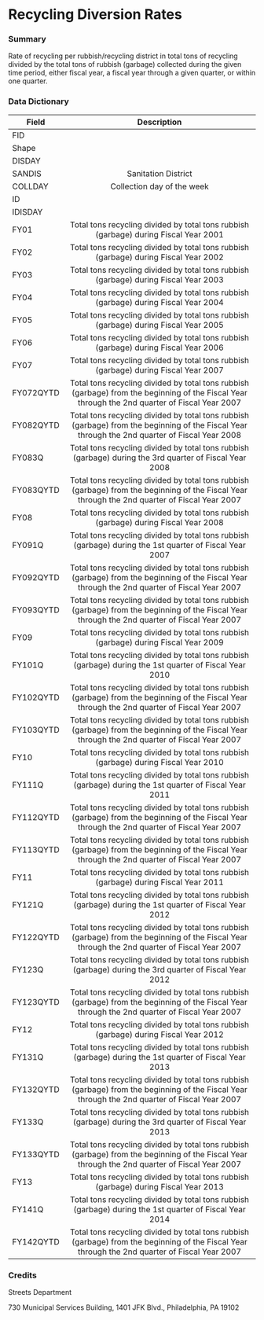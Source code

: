 # Recycling Diversion Rates

### Summary  

Rate of recycling per rubbish/recycling district in total tons of recycling divided by the total tons of rubbish (garbage) collected during the given time period, either fiscal year, a fiscal year through a given quarter, or within one quarter. 

### Data Dictionary

| Field | Description  
| ----- | :----------:  
| FID |  
| Shape |  
| DISDAY |  
| SANDIS |  Sanitation District
| COLLDAY |  Collection day of the week
| ID |  
| IDISDAY |  
| FY01 |  Total tons recycling divided by total tons rubbish (garbage) during Fiscal Year 2001
| FY02 |  Total tons recycling divided by total tons rubbish (garbage) during Fiscal Year 2002
| FY03 |  Total tons recycling divided by total tons rubbish (garbage) during Fiscal Year 2003
| FY04 |  Total tons recycling divided by total tons rubbish (garbage) during Fiscal Year 2004
| FY05 |  Total tons recycling divided by total tons rubbish (garbage) during Fiscal Year 2005
| FY06 |  Total tons recycling divided by total tons rubbish (garbage) during Fiscal Year 2006
| FY07 |  Total tons recycling divided by total tons rubbish (garbage) during Fiscal Year 2007
| FY072QYTD |  Total tons recycling divided by total tons rubbish (garbage) from the beginning of the Fiscal Year through the 2nd quarter of Fiscal Year 2007
| FY082QYTD |  Total tons recycling divided by total tons rubbish (garbage) from the beginning of the Fiscal Year through the 2nd quarter of Fiscal Year 2008
| FY083Q |  Total tons recycling divided by total tons rubbish (garbage) during the 3rd quarter of Fiscal Year 2008
| FY083QYTD |  Total tons recycling divided by total tons rubbish (garbage) from the beginning of the Fiscal Year through the 2nd quarter of Fiscal Year 2007
| FY08 |  Total tons recycling divided by total tons rubbish (garbage) during Fiscal Year 2008
| FY091Q |  Total tons recycling divided by total tons rubbish (garbage) during the 1st quarter of Fiscal Year 2007
| FY092QYTD |  Total tons recycling divided by total tons rubbish (garbage) from the beginning of the Fiscal Year through the 2nd quarter of Fiscal Year 2007
| FY093QYTD |  Total tons recycling divided by total tons rubbish (garbage) from the beginning of the Fiscal Year through the 2nd quarter of Fiscal Year 2007
| FY09 |  Total tons recycling divided by total tons rubbish (garbage) during Fiscal Year 2009
| FY101Q |  Total tons recycling divided by total tons rubbish (garbage) during the 1st quarter of Fiscal Year 2010
| FY102QYTD |  Total tons recycling divided by total tons rubbish (garbage) from the beginning of the Fiscal Year through the 2nd quarter of Fiscal Year 2007
| FY103QYTD |  Total tons recycling divided by total tons rubbish (garbage) from the beginning of the Fiscal Year through the 2nd quarter of Fiscal Year 2007
| FY10 |  Total tons recycling divided by total tons rubbish (garbage) during Fiscal Year 2010
| FY111Q |  Total tons recycling divided by total tons rubbish (garbage) during the 1st quarter of Fiscal Year 2011
| FY112QYTD |  Total tons recycling divided by total tons rubbish (garbage) from the beginning of the Fiscal Year through the 2nd quarter of Fiscal Year 2007
| FY113QYTD |  Total tons recycling divided by total tons rubbish (garbage) from the beginning of the Fiscal Year through the 2nd quarter of Fiscal Year 2007
| FY11 |  Total tons recycling divided by total tons rubbish (garbage) during Fiscal Year 2011
| FY121Q |  Total tons recycling divided by total tons rubbish (garbage) during the 1st quarter of Fiscal Year 2012
| FY122QYTD |  Total tons recycling divided by total tons rubbish (garbage) from the beginning of the Fiscal Year through the 2nd quarter of Fiscal Year 2007
| FY123Q |  Total tons recycling divided by total tons rubbish (garbage) during the 3rd quarter of Fiscal Year 2012
| FY123QYTD |  Total tons recycling divided by total tons rubbish (garbage) from the beginning of the Fiscal Year through the 2nd quarter of Fiscal Year 2007
| FY12 |  Total tons recycling divided by total tons rubbish (garbage) during Fiscal Year 2012
| FY131Q |  Total tons recycling divided by total tons rubbish (garbage) during the 1st quarter of Fiscal Year 2013
| FY132QYTD |  Total tons recycling divided by total tons rubbish (garbage) from the beginning of the Fiscal Year through the 2nd quarter of Fiscal Year 2007
| FY133Q |  Total tons recycling divided by total tons rubbish (garbage) during the 3rd quarter of Fiscal Year 2013
| FY133QYTD |  Total tons recycling divided by total tons rubbish (garbage) from the beginning of the Fiscal Year through the 2nd quarter of Fiscal Year 2007
| FY13 |  Total tons recycling divided by total tons rubbish (garbage) during Fiscal Year 2013
| FY141Q |  Total tons recycling divided by total tons rubbish (garbage) during the 1st quarter of Fiscal Year 2014
| FY142QYTD |  Total tons recycling divided by total tons rubbish (garbage) from the beginning of the Fiscal Year through the 2nd quarter of Fiscal Year 2007


### Credits
Streets Department

730 Municipal Services Building,
1401 JFK Blvd., 
Philadelphia, PA 19102
